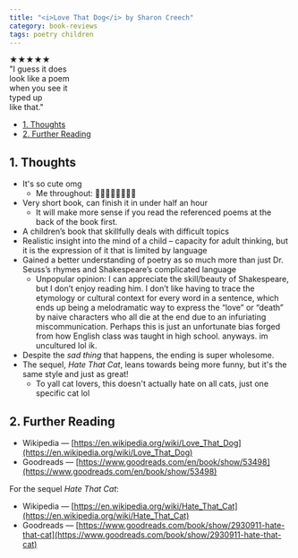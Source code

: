 ```yaml
---
title: "<i>Love That Dog</i> by Sharon Creech"
category: book-reviews
tags: poetry children
---
```

★★★★★<br>"I guess it does<br>look like a poem<br>when you see it<br>typed up<br>like that."

<!--split-->

- [1. Thoughts](#1-thoughts)
- [2. Further Reading](#2-further-reading)

<!--split-->

## 1. Thoughts

* It's so cute omg
  * Me throughout: 🙂😂🥺🥹😭😥🥲😊
* Very short book, can finish it in under half an hour
  * It will make more sense if you read the referenced poems at the back of the book first.
* A children’s book that skillfully deals with difficult topics
* Realistic insight into the mind of a child – capacity for adult thinking, but it is the expression of it that is limited by language
* Gained a better understanding of poetry as so much more than just Dr. Seuss’s rhymes and Shakespeare’s complicated language
  * Unpopular opinion: I can appreciate the skill/beauty of Shakespeare, but I don’t enjoy reading him. I don’t like having to trace the etymology or cultural context for every word in a sentence, which ends up being a melodramatic way to express the “love” or “death” by naive characters who all die at the end due to an infuriating miscommunication. Perhaps this is just an unfortunate bias forged from how English class was taught in high school. anyways. im uncultured lol ik.
* Despite the *sad thing* that happens, the ending is super wholesome.
* The sequel, *Hate That Cat*, leans towards being more funny, but it's the same style and just as great!
  * To yall cat lovers, this doesn't actually hate on all cats, just one specific cat lol

## 2. Further Reading
* Wikipedia — [https://en.wikipedia.org/wiki/Love_That_Dog](https://en.wikipedia.org/wiki/Love_That_Dog)
* Goodreads — [https://www.goodreads.com/en/book/show/53498](https://www.goodreads.com/en/book/show/53498)

For the sequel *Hate That Cat*:
* Wikipedia — [https://en.wikipedia.org/wiki/Hate_That_Cat](https://en.wikipedia.org/wiki/Hate_That_Cat)
* Goodreads — [https://www.goodreads.com/book/show/2930911-hate-that-cat](https://www.goodreads.com/book/show/2930911-hate-that-cat)